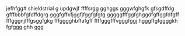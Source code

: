 jefhfgg# shieldstrial
g
updgwjf
ffffsrgg
gghggs
gggwfghgfk
gfsgdffdg
gfffbbbfgfdffdgrg
gggfgffхfjggfjfggfgfgtg
gggggfffggfghggdfgffggfdfgff
fffgggnjfffgsggfgkg
fffgggghbffafgff
ffffgggfffvgggfggj
hgggffgfggggkh
fgfggg
ghh
ggg
